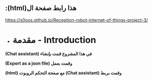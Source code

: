 ## :(html)هذا رابط صفحة ال
https://s0oos.github.io/Reception-robot-internet-of-things-project-3/

* # مقدمة - Introduction
**(Chat assistant) في هذا المشروع قمت بإنشاء**

**(Export as a json file) وقمت بعمل**

**(html) مع صفحة التحكم الروبوت  (Chat assistant) وقمت بربط**
